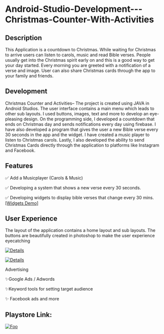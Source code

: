 # Android-Studio-Development---Christmas-Counter-With-Activities

## Description
This Application is a countdown to Christmas. While waiting for Christmas to arrive users can listen to carols, music and read Bible verses. People usually get into the Christmas spirit early on and this is a good way to get your day started. Every morning you are greeted with a notification of a verse and image. User can also share Christmas cards through the app to your family and friends.
 


## Development
Christmas Counter and Activities– The project is created using JAVA in Android Studios. The user interface contains a main menu which leads to other sub layouts. I used buttons, images, text and more to develop an eye-pleasing design. On the programming side, I developed a countdown that ends on Christmas day and sends notifications every day using firebase. I have also developed a program that gives the user a new Bible verse every 30 seconds in the app and the widget. I have created a music player to listen to Christmas carols. Lastly, I also developed the ability to send Christmas Cards directly through the application to platforms like Instagram and Facebook.

## Features
✅ Add a Musicplayer (Carols & Music)

✅ Developing a system that shows a new verse every 30 seconds.

✅ Developing widgets to display bible verses that change every 30 mins. [[Widgets Demo]](https://www.youtube.com/watch?v=5ccjxstMlLY) 

## User Experience 
The layout of the application contains a home layout and sub layouts.
The buttons are beautifully created in photoshop to make the user experience eyecatching

[![Details](https://github.com/noelshereportfolio/Android-Studio-Development---Christmas-Counter-With-Activities/blob/main/image/p1.png)](https://play.google.com/store/apps/details?id=ns.noelistic.christmascountdown)

[![Details](https://github.com/noelshereportfolio/Android-Studio-Development---Christmas-Counter-With-Activities/blob/main/image/p2.png)](https://play.google.com/store/apps/details?id=ns.noelistic.christmascountdown)

Advertising

✨Google Ads / Adwords 

✨Keyword tools for setting target audience

✨ Facebook ads and more

## Playstore Link:

[![Foo](https://github.com/noelshereportfolio/Android-Studio-Development---G1-Practice-Test-Application/blob/main/readme_assets/playbtn.png)](https://play.google.com/store/apps/details?id=com.noelistic.g1app)
